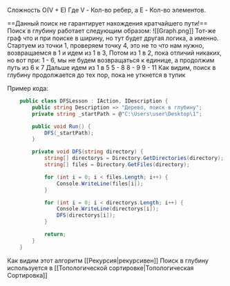 Сложность O(V + E) Где V - Кол-во ребер, а E - Кол-во элементов.

==Данный поиск не гарантирует нахождения кратчайшего пути!==
Поиск в глубину работает следующим образом:
![[Graph.png]]
Тот-же граф что и при поиске в ширину, но тут будет другая логика, а именно.
Стартуем из точки 1, проверяем точку 4, это не то что нам нужно, возвращаемся в 1 и идем из 1 в 3, 
Потом из 1 в 2, пока отличий никаких, но вот при:
1 - 6, мы не будем возвращаться к единице, а продолжим путь из 6 к 7
Дальше идем из 1 в 5
5 - 8
8 - 9
9 - 11
Как видим, поиск в глубину продолжается до тех пор, пока не уткнется в тупик

Пример кода:
```csharp
    public class DFSLesson : IAction, IDescription {
        public string Description => "Дерево, поиск в глубину";
        private string _startPath = @"C:\Users\user\Desktop\1";

        public void Run() {
            DFS(_startPath);
        }

        private void DFS(string directory) {
            string[] directorys = Directory.GetDirectories(directory);
            string[] files = Directory.GetFiles(directory);

            for (int i = 0; i < files.Length; i++) {
                Console.WriteLine(files[i]);
            }

            for (int i = 0; i < directorys.Length; i++) {
                Console.WriteLine(directorys[i]);
                DFS(directorys[i]);
            }

            return;
        }
    }
```
Как видим этот алгоритм [[Рекурсия|рекурсивен]]
Поиск в глубину используется в [[Топологической сортировке|Топологическая Сортировка]]
